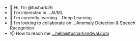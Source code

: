 - 👋 Hi, I’m @tushark26
- 👀 I’m interested in ...AI/ML
- 🌱 I’m currently learning ...Deep Learning
- 💞️ I’m looking to collaborate on ...Anomaly  Detection & Speech Recognition
- 📫 How to reach me ...hello@tusharkandwal.com

<!---
tushark26/tushark26 is a ✨ special ✨ repository because its `README.md` (this file) appears on your GitHub profile.
You can click the Preview link to take a look at your changes.
--->

